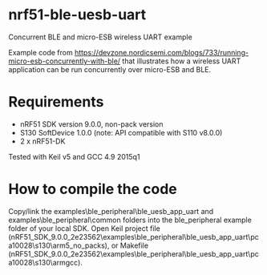 # nrf51-ble-uesb-uart
Concurrent BLE and micro-ESB wireless UART example

Example code from https://devzone.nordicsemi.com/blogs/733/running-micro-esb-concurrently-with-ble/
that illustrates how a wireless UART application can be run concurrently over micro-ESB and BLE.

# Requirements
- nRF51 SDK version 9.0.0, non-pack version
- S130 SoftDevice 1.0.0 (note: API compatible with S110 v8.0.0)
- 2 x nRF51-DK

Tested with Keil v5 and GCC 4.9 2015q1

# How to compile the code
Copy/link the examples\ble_peripheral\ble_uesb_app_uart and examples\ble_peripheral\common folders into the ble_peripheral example folder of your local SDK.
Open Keil project file (nRF51_SDK_9.0.0_2e23562\examples\ble_peripheral\ble_uesb_app_uart\pca10028\s130\arm5_no_packs), or Makefile (nRF51_SDK_9.0.0_2e23562\examples\ble_peripheral\ble_uesb_app_uart\pca10028\s130\armgcc).
